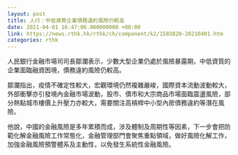 ```yaml
---
layout: post
title: 人行：中低資質企業債務違約風險仍較高
date: 2021-04-01 16:47:06.000000000 +08:00
link: https://news.rthk.hk/rthk/ch/component/k2/1583820-20210401.htm
categories: rthk
---
```


人民銀行金融市場司司長鄒瀾表示，少數大型企業仍處於風險暴露期，中低資質的企業面臨融資困境，債務違約風險仍較高。

鄒瀾指出，疫情不確定性較大，宏觀環境仍然複雜嚴峻，國際資本流動波動較大，外部衝擊亦引發境內金融市場波動，股市、債市和大宗商品市場面臨震盪風險，部分熱點城市樓價上升壓力亦較大，需要關注高槓桿中小型內房債務違約等潛在風險。

他說，中國的金融風險是多年累積而成，涉及體制及周期性等因素，下一步會把防範化解金融風險工作常態化，金融管理部門會聚焦重點領域，做好風險化解工作，加強金融風險預警體系及主動性，以免發生系統性金融風險。
